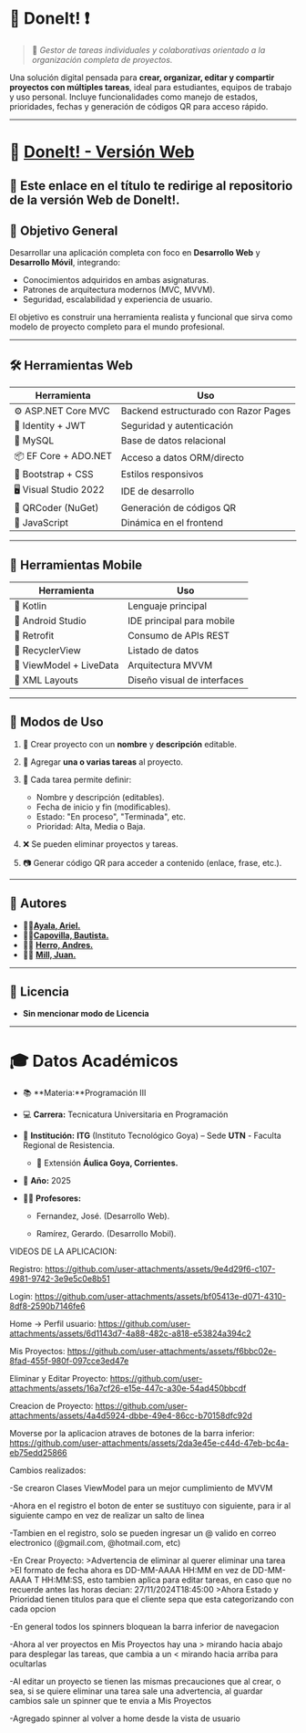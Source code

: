# 🚀 **DoneIt!** ❗

> 📌 *Gestor de tareas individuales y colaborativas orientado a la organización completa de proyectos.*

Una solución digital pensada para **crear, organizar, editar y compartir proyectos con múltiples tareas**, ideal para estudiantes, equipos de trabajo y uso personal. Incluye funcionalidades como manejo de estados, prioridades, fechas y generación de códigos QR para acceso rápido.

---
# 📱 [**DoneIt! - Versión Web**](https://github.com/Arhiell/DoneIt/tree/main)

🔗 **Este enlace en el título** te redirige al repositorio de la versión Web de DoneIt!.
---

## 🎯 Objetivo General

Desarrollar una aplicación completa con foco en **Desarrollo Web** y **Desarrollo Móvil**, integrando:

* Conocimientos adquiridos en ambas asignaturas.
* Patrones de arquitectura modernos (MVC, MVVM).
* Seguridad, escalabilidad y experiencia de usuario.

El objetivo es construir una herramienta realista y funcional que sirva como modelo de proyecto completo para el mundo profesional.

---

## 🛠️ Herramientas Web

| Herramienta            | Uso                                  |
| ---------------------- | ------------------------------------ |
| ⚙ ASP.NET Core MVC     | Backend estructurado con Razor Pages |
| 🔐 Identity + JWT      | Seguridad y autenticación            |
| 💾 MySQL               | Base de datos relacional             |
| 📦 EF Core + ADO.NET   | Acceso a datos ORM/directo           |
| 🎨 Bootstrap + CSS     | Estilos responsivos                  |
| 🖥️ Visual Studio 2022 | IDE de desarrollo                    |
| 📲 QRCoder (NuGet)     | Generación de códigos QR             |
| 🧠 JavaScript          | Dinámica en el frontend              |

---

## 📱 Herramientas Mobile

| Herramienta             | Uso                         |
| ----------------------- | --------------------------- |
| 🧩 Kotlin               | Lenguaje principal          |
| 📱 Android Studio       | IDE principal para mobile   |
| 🔄 Retrofit             | Consumo de APIs REST        |
| 📲 RecyclerView         | Listado de datos            |
| 🧠 ViewModel + LiveData | Arquitectura MVVM           |
| 🎨 XML Layouts          | Diseño visual de interfaces |

---

## 🧪 Modos de Uso

1. 🔨 Crear proyecto con un **nombre** y **descripción** editable.
2. 🧷 Agregar **una o varias tareas** al proyecto.
3. 📝 Cada tarea permite definir:

   * Nombre y descripción (editables).
   * Fecha de inicio y fin (modificables).
   * Estado: "En proceso", "Terminada", etc.
   * Prioridad: Alta, Media o Baja.
4. ❌ Se pueden eliminar proyectos y tareas.
5. 📷 Generar código QR para acceder a contenido (enlace, frase, etc.).

---
## 👥 Autores

- 👨‍💻[**Ayala, Ariel.**](https://github.com/Arhiell)
- 👨‍💻[**Capovilla, Bautista.**](https://github.com/BautiC-9)
- 👨‍💻 [**Herro, Andres.**](https://github.com/HerreroAndre)
- 👨‍💻 [**Mill, Juan.**](https://github.com/r4ideny)

---
## 📝 Licencia

- **Sin mencionar modo de Licencia**
---
# 🎓 Datos Académicos
* 📚 **Materia:**Programación III
* 💻 **Carrera:** Tecnicatura Universitaria en Programación
* 🏫 **Institución:** **ITG** (Instituto Tecnológico Goya) – Sede **UTN** - Faculta Regional de Resistencia.
    * 📍 Extensión **Áulica Goya, Corrientes.**

* 📅 **Año:** 2025

* 👨‍🏫 **Profesores:** 
    - Fernandez, José. (Desarrollo Web).
 
    - Ramírez, Gerardo. (Desarrollo Mobil).




VIDEOS DE LA APLICACION:

Registro:
https://github.com/user-attachments/assets/9e4d29f6-c107-4981-9742-3e9e5c0e8b51

Login:
https://github.com/user-attachments/assets/bf05413e-d071-4310-8df8-2590b7146fe6

Home -> Perfil usuario:
https://github.com/user-attachments/assets/6d1143d7-4a88-482c-a818-e53824a394c2

Mis Proyectos:
https://github.com/user-attachments/assets/f6bbc02e-8fad-455f-980f-097cce3ed47e

Eliminar y Editar Proyecto:
https://github.com/user-attachments/assets/16a7cf26-e15e-447c-a30e-54ad450bbcdf

Creacion de Proyecto:
https://github.com/user-attachments/assets/4a4d5924-dbbe-49e4-86cc-b70158dfc92d

Moverse por la aplicacion atraves de botones de la barra inferior:
https://github.com/user-attachments/assets/2da3e45e-c44d-47eb-bc4a-eb75edd25866

Cambios realizados:

-Se crearon Clases ViewModel para un mejor cumplimiento de MVVM

-Ahora en el registro el boton de enter se sustituyo con siguiente, para ir al siguiente campo en vez de realizar un salto de linea

-Tambien en el registro, solo se pueden ingresar un @ valido en correo electronico (@gmail.com, @hotmail.com, etc)

-En Crear Proyecto:
                  >Advertencia de eliminar al querer eliminar una tarea
                  >El formato de fecha ahora es DD-MM-AAAA HH:MM en vez de DD-MM-AAAA T HH:MM:SS, esto tambien aplica para editar tareas, en caso que no recuerde antes las horas decian: 27/11/2024T18:45:00
                  >Ahora Estado y Prioridad tienen titulos para que el cliente sepa que esta categorizando con cada opcion

-En general todos los spinners bloquean la barra inferior de navegacion

-Ahora al ver proyectos en Mis Proyectos hay una > mirando hacia abajo para desplegar las tareas, que cambia a un < mirando hacia arriba para ocultarlas

-Al editar un proyecto se tienen las mismas precauciones que al crear, o sea, si se quiere eliminar una tarea sale una advertencia, al guardar cambios sale un spinner que te envia a Mis Proyectos

-Agregado spinner al volver a home desde la vista de usuario
